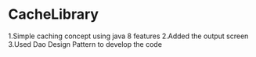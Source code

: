# CacheLibrary
1.Simple caching concept using java 8 features
2.Added the output screen 
3.Used Dao Design Pattern to develop the code
